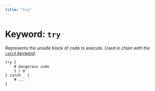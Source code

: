 ```yaml
---
title: "try"
---
```


# Keyword: `try`

Represents the unsafe block of code to execute. _Used in chain with the [`catch` keyword](/docs/keywords/catch)_.

```glang
try {
    # dangerous code
    1 / 0
} catch _ {
    # ...
}
```
